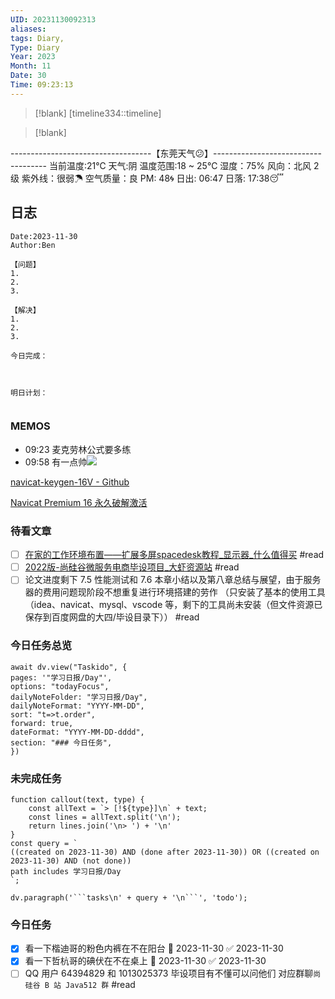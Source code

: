 ```yaml
---
UID: 20231130092313
aliases: 
tags: Diary,
Type: Diary
Year: 2023
Month: 11
Date: 30
Time: 09:23:13
---
```

> [!blank] 
> [timeline334::timeline]

>[!blank]
> 
-----------------------------------【东莞天气😕】------------------------------------
当前温度:21℃
天气:阴
温度范围:18 ~ 25℃
湿度：75%
风向：北风 2级
紫外线：很弱☂
空气质量：良 PM: 48🌀
日出: 06:47 日落: 17:38😴

## 日志

```
Date:2023-11-30
Author:Ben

【问题】
1.
2.
3.

【解决】
1.
2.
3.

今日完成：



明日计划：


```

### MEMOS
- 09:23 麦克劳林公式要多练
- 09:58 有一点帅![](Pasted%20Image%2020231130095847.png)

[navicat-keygen-16V - Github](https://github.com/LiJunYi2/navicat-keygen-16V)

[Navicat Premium 16 永久破解激活](https://www.cnblogs.com/kkdaj/p/16260681.html)


### 待看文章

- [ ] [在家的工作环境布置——扩展多屏spacedesk教程\_显示器\_什么值得买](https://post.smzdm.com/p/am8ggwev/) #read
- [ ] [2022版-尚硅谷微服务电商毕设项目\_大虾资源站](https://www.daxiacode.com/4972.html) #read
- [ ] 论文进度剩下 7.5 性能测试和 7.6 本章小结以及第八章总结与展望，由于服务器的费用问题现阶段不想重复进行环境搭建的劳作 （只安装了基本的使用工具（idea、navicat、mysql、vscode 等，剩下的工具尚未安装（但文件资源已保存到百度网盘的大四/毕设目录下）） #read

### 今日任务总览

```dataviewjs
await dv.view("Taskido", {
pages: '"学习日报/Day"',
options: "todayFocus",
dailyNoteFolder: "学习日报/Day",
dailyNoteFormat: "YYYY-MM-DD",
sort: "t=>t.order",
forward: true,
dateFormat: "YYYY-MM-DD-dddd",
section: "### 今日任务",
})
```

### 未完成任务

```dataviewjs
function callout(text, type) {
    const allText = `> [!${type}]\n` + text;
    const lines = allText.split('\n');
    return lines.join('\n> ') + '\n'
}
const query = `
((created on 2023-11-30) AND (done after 2023-11-30)) OR ((created on 2023-11-30) AND (not done))
path includes 学习日报/Day
`;

dv.paragraph('```tasks\n' + query + '\n```', 'todo');
```


### 今日任务

- [x] 看一下楷迪哥的粉色内裤在不在阳台 📅 2023-11-30 ✅ 2023-11-30
- [x] 看一下哲杭哥的碘伏在不在桌上 📅 2023-11-30 ✅ 2023-11-30
- [ ] QQ 用户 64394829 和 1013025373 毕设项目有不懂可以问他们 对应群聊`尚硅谷 B 站 Java512 群` #read 
